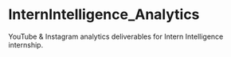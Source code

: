 # InternIntelligence_Analytics
YouTube &amp; Instagram analytics deliverables for Intern Intelligence internship.
